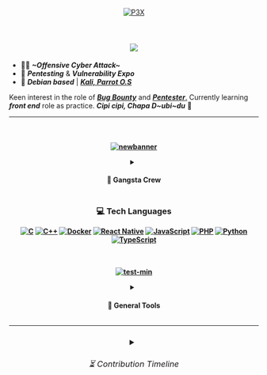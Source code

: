 <div align="center">
    
[![P3X](https://github.com/pxcs/pxcs/assets/151133481/5b36b6c4-c224-4401-8681-cb4795b1668f)](https://www.interpol.int/Crimes/Cybercrime)</div>
<img src="https://www.animatedimages.org/data/media/562/animated-line-image-0378.gif" width="1000" height="2" />

<h1 align="center">
<img src="https://readme-typing-svg.herokuapp.com/?font=Exo+2&size=35&center=true&vCenter=true&width=500&height=70&duration=4000&color=3CEAFF&lines=Hi+There!👾+;+Welcome+to+my+Github!;" />
</h1>

- 🥷🏻 ***~Offensive Cyber Attack~***
- 🛑 ***Pentesting*** & ***Vulnerability Expo***
- 💠 ***Debian based*** | [***Kali, Parrot O.S***](https://academy.hackthebox.com/achievement/badge/2ec51d1d-0e37-11ef-b18d-bea50ffe6cb4)

Keen interest in the role of [***Bug Bounty***](https://academy.hackthebox.com/achievement/badge/1e8fd2d6-0e42-11ef-b18d-bea50ffe6cb4) and [***Pentester***.](https://academy.hackthebox.com/achievement/badge/91423995-fcc8-11ee-b18d-bea50ffe6cb4) Currently learning ***front end*** role as practice. ***Cipi cipi, Chapa D~ubi~du*** 🔱

<hr>

<h4 align="center"><br>
    
[![newbanner](https://github.com/pxcs/pxcs/assets/151133481/320b96fe-db3e-4f02-9379-8713e2e36f6c)](https://www.wired.com/story/cybersecurity-marginalized-communities-problem/)
<details>
<summary><h4> 🦈 Gangsta Crew </h4></summary>
<details>
<summary><h4> ⛏️ Dev </h4></summary>
      
[![brute-forcing](https://github.com/pxcs/pxcs/assets/151133481/2ed5cd9b-78b0-4106-93a5-8ae0e5ef516a)](https://github.com/Sulaimannabdul/WannaCry2.0)

[![kerberos](https://github.com/pxcs/pxcs/assets/151133481/317ea1b3-2e6d-4903-ae40-7c5219b46af0)](https:/github.com/Sulaimannabdul/KerberossianCracker)

[![test3](https://github.com/pxcs/pxcs/assets/151133481/75e71c9e-b60d-405c-a30a-3ade8c820a6b)](https://doubleoctopus.com/security-wiki/threats-and-tools/https-spoofing/)
</details>
</div>
<a href="https://www.blackhat.com/us-23/spotlight.html">
    <img align="center" alt="Git" width="50px" style="padding-right:10px;" src="https://static.thenounproject.com/png/2724524-200.png" /></a>
<link rel="stylesheet" href="style.css">
<img src="" alt="">
</div>
<h6><strong><em>Bug Bounty, Penetration Testing, Malware Development, Threat Intelligence</em></strong></h6>
</details><img src="https://www.animatedimages.org/data/media/562/animated-line-image-0378.gif" width="1000" height="2" />
<div align="center">
    
### 💻 Tech Languages
[![C](https://img.shields.io/badge/c-%2300599C.svg?style=for-the-badge&logo=c&logoColor=white)](https://www.programiz.com/c-programming)
[![C++](https://img.shields.io/badge/c++-%2300599C.svg?style=for-the-badge&logo=c%2B%2B&logoColor=white)](https://www.programiz.com/cpp-programming) 
[![Docker](https://img.shields.io/badge/docker-%230db7ed.svg?style=for-the-badge&logo=docker&logoColor=white)](https://www.docker.com/#build)
[![React Native](https://img.shields.io/badge/react_native-%2320232a.svg?style=for-the-badge&logo=react&logoColor=%2361DAFB)](https://reactnative.dev/)
[![JavaScript](https://img.shields.io/badge/javascript-%23323330.svg?style=for-the-badge&logo=javascript&logoColor=%23F7DF1E)](https://www.javascript.com/) 
[![PHP](https://img.shields.io/badge/php-%23777BB4.svg?style=for-the-badge&logo=php&logoColor=white)](https://www.php.net/) 
[![Python](https://img.shields.io/badge/python-3670A0?style=for-the-badge&logo=python&logoColor=ffdd54)](https://www.python.org/about/gettingstarted/) 
[![TypeScript](https://img.shields.io/badge/typescript-%23007ACC.svg?style=for-the-badge&logo=typescript&logoColor=white)](https://www.typescriptlang.org/)
<br><br><br>

[![test-min](https://github.com/pxcs/pxcs/assets/151133481/a7ae00bf-d150-48c1-b5b0-f3db0bab0012)](github.com/pxcs)
<div align="center">
<details>
<summary><h4> 🧰 General Tools </h4></summary><br>

<a href="https://code.visualstudio.com/">
    <img align="center" alt="VSCode" width="50px" style="padding-right:10px;" src="https://uxwing.com/wp-content/themes/uxwing/download/brands-and-social-media/visual-studio-code-icon.png" /></a>
<a href="https://atom-editor.cc/">
    <img align="center" alt="SublimeText" width="50px" style="padding-right:10px;" src="https://www.svgrepo.com/show/353433/atom-icon.svg" /></a>
<a href="https://www.scaler.com/topics/cyber-security/what-is-linux-terminal/">
    <img align="center" alt="Terminal" width="50px" style="padding-right:10px;" src="https://icons.iconarchive.com/icons/alecive/flatwoken/512/Apps-Terminal-Root-icon.png" /></a>
<a href="https://git-scm.com/">
    <img align="center" alt="Git" width="50px" style="padding-right:10px;" src="https://git-scm.com/images/logos/downloads/Git-Icon-1788C.png" /></a>
<a href="https://www.jetbrains.com/">
    <img align="center" alt="JetBrains" width="50px" style="padding-right:10px;" src="https://img.informer.com/icons_mac/png/128/419/419584.png" /></a><br><br>

<details>
<summary><h4> 🔫 More Tools </h4></summary>
<br><img align="center" alt="KaliLinux" width="28px" style="padding-right:10px;" src="https://seeklogo.com/images/K/kali-linux-logo-AED181186E-seeklogo.com.png" />
<img align="center" alt="ParrotOS" width="28px" style="padding-right:10px;" src="https://jessehirsh.com/content/images/size/w960/2020/08/Parrot_Logo.png" />
<img align="center" alt="BackBox" width="27px" style="padding-right:10px;" src="https://freepngimg.com/thumb/gnome/59140-backbox-operating-systems-linux-distribution-mint.png" />
<img align="center" alt="Metasploit" width="28px" style="padding-right:10px;" src="https://www.kali.org/tools/metasploit-framework/images/metasploit-framework-logo.svg" />
<img align="center" alt="JohnTheRipper" width="28px" style="padding-right:10px;" src="https://www.kali.org/tools/john/images/john-logo.svg" />
<img align="center" alt="Intruder" width="30px" style="padding-right:10px;" src="https://avatars.githubusercontent.com/u/39119616?s=200&v=4" />
<img align="center" alt="Airgeddon" width="26px" style="padding-right:10px;" src="https://www.kali.org/tools/airgeddon/images/airgeddon-logo.svg" />
<img align="center" alt="Legion" width="26px" style="padding-right:10px;" src="https://www.kali.org/tools/legion/images/legion-logo.svg" />
<img align="center" alt="Pegasus" width="27px" style="padding-right:10px;" src="https://www.pngkey.com/png/full/171-1710994_pegasus-png-download-image-horse.png" /><br><br>
<img align="center" alt="Nikto" width="32px" style="padding-right:10px;" src="https://www.kali.org/tools/nikto/images/nikto-logo.svg" />
<img align="center" alt="Nmap" width="30px" style="padding-right:10px;" src="https://www.kali.org/tools/nmap/images/nmap-logo.svg" />
<img align="center" alt="KeyScore" width="32px" style="padding-right:10px;" src="https://upload.wikimedia.org/wikipedia/commons/9/97/XKeyscore_backround_removed.png" />
<img align="center" alt="Beef-XSS" width="30px" style="padding-right:10px;" src="https://cdn.freelogovectors.net/wp-content/uploads/2017/05/Bull-Png-image-11.png" />
<img align="center" alt="mininethunter" width="30px" style="padding-right:10px;" src="https://gitlab.com/uploads/-/system/group/avatar/5043946/nethunter.png" />
<img align="center" alt="Evil-winrm" width="30px" style="padding-right:10px;" src="https://www.kali.org/tools/evil-winrm/images/evil-winrm-logo.svg" />
<img align="center" alt="Ghidra" width="32px" style="padding-right:10px;" src="https://www.kali.org/tools/ghidra/images/ghidra-logo.svg" />
<img align="center" alt="BloodHound" width="32px" style="padding-right:10px;" src="https://www.kali.org/tools/bloodhound/images/bloodhound-logo.svg" /><br><br>
    <pre style="border: none; outline: none;">────────────────────────────────────────────────────────────────</pre>
    <p><strong>🐺<em>Watch Dog</em></strong></p>
<img align="center" alt="BlackMamba" width="29px" style="padding-right:10px;" src="https://miro.medium.com/v2/resize:fit:1122/1*_pc0k3ZBgaIWgAFLM2EoVw.png" />
<img align="center" alt="Bettercap" width="30px" style="padding-right:10px;" src="https://www.kali.org/tools/bettercap/images/bettercap-logo.svg" />
<img align="center" alt="SQLmap" width="30px" style="padding-right:10px;" src="https://www.kali.org/tools/sqlmap/images/sqlmap-logo.svg" />
<img align="center" alt="Fierce" width="30px" style="padding-right:10px;" src="https://www.kali.org/tools/fierce/images/fierce-logo.svg" />
<img align="center" alt="Clang" width="33px" style="padding-right:10px;" src="https://llvm.org/img/DragonMedium.png" />
<img align="center" alt="ProxyChains" width="32px" style="padding-right:10px;" src="https://gitlab.com/uploads/-/system/project/avatar/11903991/kali-proxychains.png" />
<img align="center" alt="MasScan" width="30px" style="padding-right:10px;" src="https://www.kali.org/tools/masscan/images/masscan-logo.svg" />
<img align="center" alt="GuruTrojan" width="30px" style="padding-right:10px;" src="https://static.vecteezy.com/system/resources/previews/023/974/944/original/samurai-mask-illustration-png.png" /><br><br>
<img align="center" alt="Hydra" width="30px" style="padding-right:10px;" src="https://www.kali.org/tools/hydra/images/hydra-logo.svg" />
<img align="center" alt="CrackmapExec" width="30px" style="padding-right:10px;" src="https://www.kali.org/tools/crackmapexec/images/crackmapexec-logo.svg" />
<img align="center" alt="Ettercap" width="33px" style="padding-right:10px;" src="https://www.kali.org/tools/ettercap/images/ettercap-logo.svg" />
<img align="center" alt="JokerSpyware" width="30px" style="padding-right:10px;" src="https://png.pngtree.com/png-vector/20230808/ourmid/pngtree-the-joker-vector-png-image_6882698.png" />
<img align="center" alt="Pixiewps" width="30px" style="padding-right:10px;" src="https://www.kali.org/tools/pixiewps/images/pixiewps-logo.svg" />
<img align="center" alt="Hiddeneye" width="30px" style="padding-right:10px;" src="https://bit.ly/3WhpUTU" />
<img align="center" alt="DarkVSCode" width="28px" style="padding-right:10px;" src="https://static-00.iconduck.com/assets.00/visual-studio-icon-256x255-fpc5q7fs.png" />
<img align="center" alt="Smilodon" width="30px" style="padding-right:10px;" src="https://i.pinimg.com/originals/3a/96/0c/3a960cda627ddb80b65e1649174c3bed.png" /><br><br>
<details>
<summary><h4><b>🪬 Reaper Scythe</b></h4></summary>
    <details>
        <summary><h5>🦅 <strong><em>Frecklier...</em></strong></h5></summary>
 <p><img align="center" alt="Johnny" width="43px" style="padding-right:10px;" src="https://bit.ly/3xY8y40" />
    <img align="center" alt="Tarantalware" width="40px" style="padding-right:10px;" src="https://png.pngtree.com/png-vector/20240206/ourmid/pngtree-spider-insect-png-image_11729286.png" />
    <img align="center" alt="NetHunter" width="40px" style="padding-right:10px;" src="https://www.kali.org/blog/kali-linux-2022-4-release/images/kali-nethunter-logo-dragon-grey-transparent.png" />
    <img align="center" alt="DACLAttack" width="45px" style="padding-right:10px;" src="https://png.pngtree.com/png-clipart/20230218/ourmid/pngtree-realistic-alien-png-image_6606615.png" />
    <img align="center" alt="CraxsRat" width="40px" style="padding-right:10px;" src="https://venom.software/wp-content/uploads/2023/01/craxs-logo.png" />
    <img align="center" alt="Kerberos" width="45px" style="padding-right:10px;" src="https://images.ctfassets.net/5owu3y35gz1g/6WRxehYWOAoadFucK9Wv9J/df264ff6f8559c85bb4fc69ce8f24b5c/Hades_About_Image_01.png" /><br><br>
    <img align="center" alt="OniSpyware" width="38px" style="padding-right:10px;" src="https://bit.ly/3JVN8aN" />
    <img align="center" alt="Reaver" width="41px" style="padding-right:10px;" src="https://png.pngtree.com/png-vector/20231020/ourmid/pngtree-cute-grim-reaper-drawing-cartoon-grim-reaper-halloween-sticker-png-image_10300636.png" />
    <img align="center" alt="Botnetandroid" width="42px" style="padding-right:10px;" src="https://venom.software/wp-content/uploads/2022/10/anubis.png" />
    <img align="center" alt="MITMattack" width="42px" style="padding-right:10px;" src="https://www.signustech.com/upimages/ckeditor/1629955396_DarkWebID.png" />
    <img align="center" alt="TimberDNS" width="43px" style="padding-right:10px;" src="https://bit.ly/3UqJY3n" />
    <img align="center" alt="EagleHawking" width="40px" style="padding-right:10px;" src="https://www.montclair.edu/university-communications/wp-content/uploads/sites/144/2021/01/hawk-logo-color-2.svg" /></p>
    </details><img src="https://www.animatedimages.org/data/media/562/animated-line-image-0378.gif" width="550" height="2" />
        <details>
        <summary><h5>⚡<strong><em>Manace to Society</em></strong></h5></summary>
 <p><img align="center" alt="KerberosPRO" width="52px" style="padding-right:10px;" src="https://revthandeka.org/wp-content/uploads/2019/08/cerberus-illustration.png" />
    <img align="center" alt="Pegasus2.0" width="50px" style="padding-right:10px;" src="https://www.pngall.com/wp-content/uploads/13/Pegasus-PNG-Clipart.png" />
    <img align="center" alt="DarkFlipper" width="50px" style="padding-right:10px;" src="https://cdn.flipperzero.one/qFlipper_macOS_256px_ugly.png" />
    <img align="center" alt="iOSbotnet2.0" width="50px" style="padding-right:10px;" src="https://aaah0mnbncqtinas.public.blob.vercel-storage.com/OJBhMBo-no-background-SAQ3qNJGtkYJgeGu6tYLKfIjvXw2aa.png" />
    <img align="center" alt="RATrooting" width="50px" style="padding-right:10px;" src="https://bit.ly/3JPUSuA" /></p>
</details>
</details></div>
<div align="center">
<hr>

<h3><details>
<summary><h6>⏳ Contribution Timeline</h6></summary>
<br> 
<tr>
<td align="center">
<img src="https://github.com/pxcs/pxcs/blob/main/metrics.plugin.isocalendar.svg" />
</td>
</tr>
<br><br>
    <a href="https://github.com/pxcs">
<img src="https://github-readme-activity-graph.vercel.app/graph?username=pxcs&theme=vue&area=true&hide_border=true" /></a>
    <details>
<summary><h6><b>🔐 Hacking Achievement</b></h6></summary>
<h6>🌥️<strong><em>Try Hack Me</em></strong></h6>
    <img align="center" alt="linuxescprivilages" width="50px" style="padding-right:10px;" src="https://tryhackme.com/img/badges/linuxprivesc.svg" />
    <img align="center" alt="investigations" width="50px" style="padding-right:10px;" src="https://tryhackme.com/img/badges/investigations_badge.svg" />
    <img align="center" alt="attackingAD" width="50px" style="padding-right:10px;" src="https://tryhackme.com/img/badges/attackingad.svg" /><br>
        <img src="https://www.animatedimages.org/data/media/562/animated-line-image-0378.gif" width="550" height="2" />
        <h6>⚡<strong><em>Hack The Box Academy</em></strong></h6>
    <img align="center" alt="session-security" width="50px" style="padding-right:10px;" src="https://academy.hackthebox.com/storage/badges/passwords-are-not-the-only-way-forward.png" />
    <img align="center" alt="bbhpath" width="50px" style="padding-right:10px;" src="https://academy.hackthebox.com/storage/badges/ready-to-hunt-bugs-for-fund-and-profit.png" />
    <img align="center" alt="modernwebattack" width="50px" style="padding-right:10px;" src="https://academy.hackthebox.com/storage/badges/037722a3673e2efc3e9eaa96e42f335f/logo.png" />
    <img align="center" alt="kerberos" width="50px" style="padding-right:10px;" src="https://academy.hackthebox.com/storage/badges/521b5f7166543f399f4e130c427b2219/logo.png" />
    <img align="center" alt="chainattack" width="50px" style="padding-right:10px;" src="https://academy.hackthebox.com/storage/badges/15f22a1d9eb38cfcec15d3c79fca1714/logo.png" />
    <img align="center" alt="Privilege-Escalation" width="50px" style="padding-right:10px;" src="https://academy.hackthebox.com/storage/badges/stand-above-all.png" />
    <img align="center" alt="detecting-windows-attacks" width="50px" style="padding-right:10px;" src="https://academy.hackthebox.com/storage/badges/bbc2198760a18abd0a8110a605475b95/logo.png" />
    <img align="center" alt="cbbh" width="50px" style="padding-right:10px;" src="https://academy.hackthebox.com/storage/badges/53e123c999a8919ef940ed50d9807337/logo.png" />
    <img align="center" alt="cpts" width="50px" style="padding-right:10px;" src="https://academy.hackthebox.com/storage/badges/htb-certified-penetration-testing-specialist.png" /><br><br>
    <hr>
    <h6><strong><em>Black hat hackers are bad actors who break into computer networks with malicious intent.</em></strong></h6><br>
        
[![Assets](https://github.com/pxcs/pxcs/assets/151133481/c5e53014-c0f3-4ba3-88c2-4ce3d09cc0a2)](https://cybersecurityventures.com/intrusion-daily-cyber-threat-alert/)
</div>
<div align="left">
</details>
<img src="https://www.animatedimages.org/data/media/562/animated-line-image-0111.gif" width="1000" height="5" />
